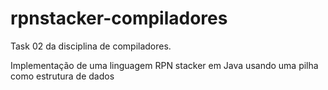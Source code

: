 # rpnstacker-compiladores
Task 02 da disciplina de compiladores.

Implementação de uma linguagem RPN stacker em Java usando uma pilha como estrutura de dados
